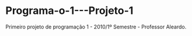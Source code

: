 Programa-o-1---Projeto-1
========================

Primeiro projeto de programação 1 - 2010/1º Semestre - Professor Aleardo.
